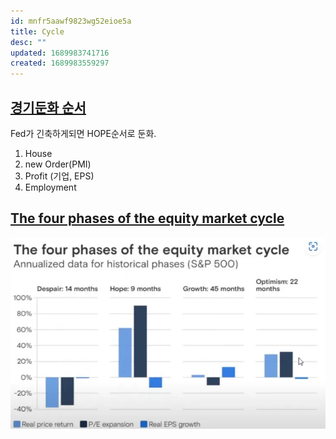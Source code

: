 ```yaml
---
id: mnfr5aawf9823wg52eioe5a
title: Cycle
desc: ""
updated: 1689983741716
created: 1689983559297
---
```


## [경기둔화 순서](https://youtu.be/uMA-FI0SYsQ?t=745)

Fed가 긴축하게되면 HOPE순서로 둔화.

1. House
2. new Order(PMI)
3. Profit (기업, EPS)
4. Employment

## [The four phases of the equity market cycle](https://www.youtube.com/live/PFUwWPA4Mn8?feature=share&t=851)

![The four phases of the equity market cycle](assets/images/fin/four-phases-equity-market-cycle.webp)
